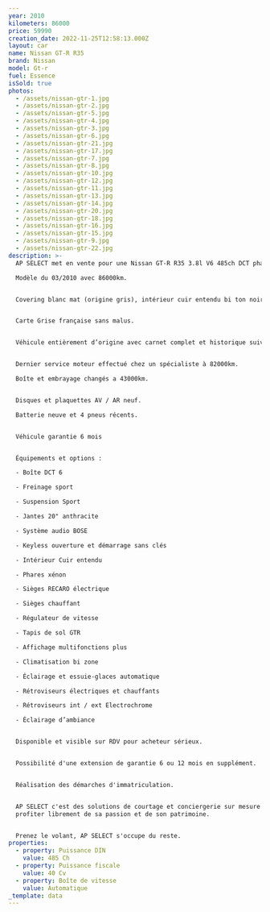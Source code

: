 ```yaml
---
year: 2010
kilometers: 86000
price: 59990
creation_date: 2022-11-25T12:58:13.000Z
layout: car
name: Nissan GT-R R35
brand: Nissan
model: Gt-r
fuel: Essence
isSold: true
photos:
  - /assets/nissan-gtr-1.jpg
  - /assets/nissan-gtr-2.jpg
  - /assets/nissan-gtr-5.jpg
  - /assets/nissan-gtr-4.jpg
  - /assets/nissan-gtr-3.jpg
  - /assets/nissan-gtr-6.jpg
  - /assets/nissan-gtr-21.jpg
  - /assets/nissan-gtr-17.jpg
  - /assets/nissan-gtr-7.jpg
  - /assets/nissan-gtr-8.jpg
  - /assets/nissan-gtr-10.jpg
  - /assets/nissan-gtr-12.jpg
  - /assets/nissan-gtr-11.jpg
  - /assets/nissan-gtr-13.jpg
  - /assets/nissan-gtr-14.jpg
  - /assets/nissan-gtr-20.jpg
  - /assets/nissan-gtr-18.jpg
  - /assets/nissan-gtr-16.jpg
  - /assets/nissan-gtr-15.jpg
  - /assets/nissan-gtr-9.jpg
  - /assets/nissan-gtr-22.jpg
description: >-
  AP SELECT met en vente pour une Nissan GT-R R35 3.8l V6 485ch DCT phase 1.

  Modèle du 03/2010 avec 86000km.


  Covering blanc mat (origine gris), intérieur cuir entendu bi ton noir / rouge.


  Carte Grise française sans malus.


  Véhicule entièrement d’origine avec carnet complet et historique suivi.


  Dernier service moteur effectué chez un spécialiste à 82000km.

  Boîte et embrayage changés a 43000km.


  Disques et plaquettes AV / AR neuf.

  Batterie neuve et 4 pneus récents.


  Véhicule garantie 6 mois


  Équipements et options :

  - Boîte DCT 6

  - Freinage sport

  - Suspension Sport

  - Jantes 20" anthracite

  - Système audio BOSE

  - Keyless ouverture et démarrage sans clés

  - Intérieur Cuir entendu

  - Phares xénon

  - Sièges RECARO électrique

  - Sièges chauffant

  - Régulateur de vitesse

  - Tapis de sol GTR

  - Affichage multifonctions plus

  - Climatisation bi zone

  - Éclairage et essuie-glaces automatique

  - Rétroviseurs électriques et chauffants

  - Rétroviseurs int / ext Electrochrome

  - Éclairage d’ambiance


  Disponible et visible sur RDV pour acheteur sérieux.


  Possibilité d'une extension de garantie 6 ou 12 mois en supplément.


  Réalisation des démarches d'immatriculation.


  AP SELECT c'est des solutions de courtage et conciergerie sur mesure pour
  profiter librement de sa passion et de son patrimoine.


  Prenez le volant, AP SELECT s'occupe du reste.
properties:
  - property: Puissance DIN
    value: 485 Ch
  - property: Puissance fiscale
    value: 40 Cv
  - property: Boîte de vitesse
    value: Automatique
_template: data
---
```


